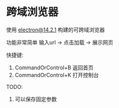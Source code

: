# 跨域浏览器

使用 electron@14.2.1 构建的可跨域浏览器

功能非常简单 输入url -> 点击加载 -> 展示网页


快捷键: 
1. CommandOrControl+B 返回首页
2. CommandOrControl+K 打开控制台

TODO: 
1. 可以保存固定参数

